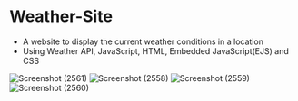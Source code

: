 # Weather-Site
- A website to display the current weather conditions in a location
- Using Weather API, JavaScript, HTML, Embedded JavaScript(EJS) and CSS

![Screenshot (2561)](https://github.com/HuzaifaAhmad03/Weather-Site/assets/98657982/79d5d5d6-3eb8-41af-8961-7de2a77f5c63)
![Screenshot (2558)](https://github.com/HuzaifaAhmad03/Weather-Site/assets/98657982/eaf6b75c-a178-44d7-a782-dc8d11841eb7)
![Screenshot (2559)](https://github.com/HuzaifaAhmad03/Weather-Site/assets/98657982/ec15daa3-f3f4-457f-8eac-0fa081f6eff6)
![Screenshot (2560)](https://github.com/HuzaifaAhmad03/Weather-Site/assets/98657982/13f16fd5-13b1-443a-8349-ab18b558ee47)
